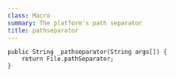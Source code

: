 ```yaml
---
class: Macro
summary: The platform's path separator
title: pathseparator
---
```



	public String _pathseparator(String args[]) {
		return File.pathSeparator;
	}
